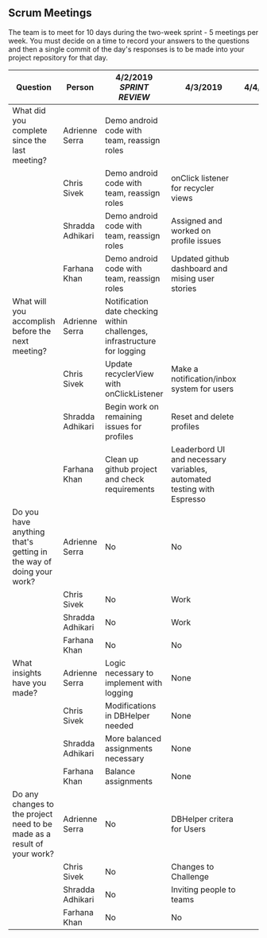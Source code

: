 ## Scrum Meetings
The team is to meet for 10 days during the two-week sprint - 5 meetings per week. You must decide on a time to record your answers to the questions and then a single commit of the day's responses is to be made into your project repository for that day.

Question    |          Person                                             | 4/2/2019  *SPRINT REVIEW* |  4/3/2019 | 4/4/2019 | 
------------|---------------------------------------------------------------------|-----|-----|-----|                                              
| What did you complete since the last meeting? | Adrienne Serra | Demo android code with team, reassign roles | 
|            | Chris Sivek | Demo android code with team, reassign roles | onClick listener for recycler views
|            | Shradda Adhikari | Demo android code with team, reassign roles | Assigned and worked on profile issues
|            | Farhana Khan | Demo android code with team, reassign roles | Updated github dashboard and mising user stories |
| What will you accomplish before the next meeting? | Adrienne Serra | Notification date checking within challenges, infrastructure for logging |
|            | Chris Sivek | Update recyclerView with onClickListener | Make a notification/inbox system for users |
|            | Shradda Adhikari | Begin work on remaining issues for profiles | Reset and delete profiles |
|            | Farhana Khan | Clean up github project and check requirements | Leaderbord UI and necessary variables, automated testing with Espresso
| Do you have anything that's getting in the way of doing your work? | Adrienne Serra | No | No
|            | Chris Sivek | No | Work |
|            | Shradda Adhikari | No | Work |
|            | Farhana Khan | No | No|
| What insights have you made? | Adrienne Serra | Logic necessary to implement with logging | None | 
|            | Chris Sivek |  Modifications in DBHelper needed | None |
|            | Shradda Adhikari | More balanced assignments necessary | None |
|            | Farhana Khan | Balance assignments | None |
| Do any changes to the project need to be made as a result of your work? | Adrienne Serra | No | DBHelper critera for Users |
|            | Chris Sivek | No | Changes to Challenge |
|            | Shradda Adhikari | No | Inviting people to teams |
|            | Farhana Khan | No | No |
